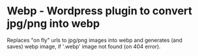 Webp - Wordpress plugin to convert jpg/png into webp
====================================================

Replaces "on fly" urls to jpg/png images into webp 
and generates (and saves) webp image, if '.webp' image not found (on 404 error).

